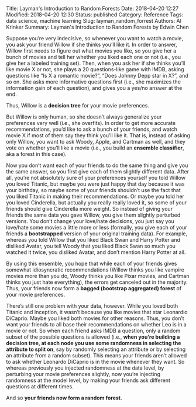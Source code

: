 Title: Layman's Introduction to Random Forests
Date: 2018-04-20 12:27
Modified: 2018-04-20 12:30
Status: published
Category: Reference
Tags: data science, machine learning
Slug: layman_random_forrest
Authors: Al Krinker
Summary: Layman's Introduction to Random Forests by Edwin Chen

Suppose you’re very indecisive, so whenever you want to watch a movie, you ask your friend Willow if she thinks you’ll like it. In order to answer, Willow first needs to figure out what movies you like, so you give her a bunch of movies and tell her whether you liked each one or not (i.e., you give her a labeled training set). Then, when you ask her if she thinks you’ll like movie X or not, she plays a 20 questions-like game with IMDB, asking questions like “Is X a romantic movie?”, “Does Johnny Depp star in X?”, and so on. She asks more informative questions first (i.e., she maximizes the information gain of each question), and gives you a yes/no answer at the end.

Thus, Willow is a **decision tree** for your movie preferences.

But Willow is only human, so she doesn’t always generalize your preferences very well (i.e., she overfits). In order to get more accurate recommendations, you’d like to ask a bunch of your friends, and watch movie X if most of them say they think you’ll like it. That is, instead of asking only Willow, you want to ask Woody, Apple, and Cartman as well, and they vote on whether you’ll like a movie (i.e., you build an **ensemble classifier**, aka a forest in this case).

Now you don’t want each of your friends to do the same thing and give you the same answer, so you first give each of them slightly different data. After all, you’re not absolutely sure of your preferences yourself  you told Willow you loved Titanic, but maybe you were just happy that day because it was your birthday, so maybe some of your friends shouldn’t use the fact that you liked Titanic in making their recommendations. Or maybe you told her you loved Cinderella, but actually you really really loved it, so some of your friends should give Cinderella more weight. So instead of giving your friends the same data you gave Willow, you give them slightly perturbed versions. You don’t change your love/hate decisions, you just say you love/hate some movies a little more or less (formally, you give each of your friends a **bootstrapped** version of your original training data). For example, whereas you told Willow that you liked Black Swan and Harry Potter and disliked Avatar, you tell Woody that you liked Black Swan so much you watched it twice, you disliked Avatar, and don’t mention Harry Potter at all.

By using this ensemble, you hope that while each of your friends gives somewhat idiosyncratic recommendations (Willow thinks you like vampire movies more than you do, Woody thinks you like Pixar movies, and Cartman thinks you just hate everything), the errors get canceled out in the majority. Thus, your friends now form a **bagged (bootstrap aggregated) forest** of your movie preferences.

There’s still one problem with your data, however. While you loved both Titanic and Inception, it wasn’t because you like movies that star Leonardio DiCaprio. Maybe you liked both movies for other reasons. Thus, you don’t want your friends to all base their recommendations on whether Leo is in a movie or not. So when each friend asks IMDB a question, only a random subset of the possible questions is allowed (i.e., **when you’re building a decision tree, at each node you use some randomness in selecting the attribute to split on**, say by randomly selecting an attribute or by selecting an attribute from a random subset). This means your friends aren’t allowed to ask whether Leonardo DiCaprio is in the movie whenever they want. So whereas previously you injected randomness at the data level, by perturbing your movie preferences slightly, now you’re injecting randomness at the model level, by making your friends ask different questions at different times.

And so **your friends now form a random forest**.